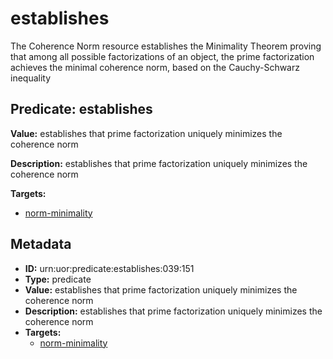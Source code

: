 # establishes

The Coherence Norm resource establishes the Minimality Theorem proving that among all possible factorizations of an object, the prime factorization achieves the minimal coherence norm, based on the Cauchy-Schwarz inequality

## Predicate: establishes

**Value:** establishes that prime factorization uniquely minimizes the coherence norm

**Description:** establishes that prime factorization uniquely minimizes the coherence norm

**Targets:**

- [norm-minimality](../Concepts/norm-minimality.md)

## Metadata

- **ID:** urn:uor:predicate:establishes:039:151
- **Type:** predicate
- **Value:** establishes that prime factorization uniquely minimizes the coherence norm
- **Description:** establishes that prime factorization uniquely minimizes the coherence norm
- **Targets:**
  - [norm-minimality](../Concepts/norm-minimality.md)
